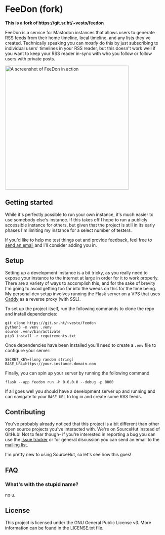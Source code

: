 # FeeDon (fork)
**This is a fork of https://git.sr.ht/~vesto/feedon**


FeeDon is a service for Mastodon instances that allows users to generate RSS feeds from their home timeline, local timeline, and any lists they've created. Technically speaking you can _mostly_ do this by just subscribing to individual users' timelines in your RSS reader, but this doesn't work well if you want to keep your RSS reader in-sync with who you follow or follow users with private posts.

<img src="https://git.sr.ht/~vesto/feedon/blob/main/docs/images/screenshot.png" width="400" alt="A screenshot of FeeDon in action" />

## Getting started
While it's perfectly possible to run your own instance, it's much easier to use somebody else's instance. If this takes off I hope to run a publicly accessible instance for others, but given that the project is still in its early phases I'm limiting my instance for a select number of testers.

If you'd like to help me test things out and provide feedback, feel free to [send an email](mailto:steve@stevegattuso.me) and I'll consider adding you in.

## Setup
Setting up a development instance is a bit tricky, as you really need to expose your instance to the internet at large in order for it to work properly. There are a variety of ways to accomplish this, and for the sake of brevity I'm going to avoid getting too far into the weeds on this for the time being. My personal dev setup involves running the Flask server on a VPS that uses [Caddy](https://caddyserver.com/) as a reverse proxy (with SSL).

To set up the project itself, run the following commands to clone the repo and install dependencies:

```
git clone https://git.sr.ht/~vesto/feedon
python3 -m venv .venv
source .venv/bin/activate
pip3 install -r requirements.txt
```

Once dependencies have been installed you'll need to create a `.env` file to configure your server:

```
SECRET_KEY=[long random string]
BASE_URL=https://your.instance.domain.com
```

Finally, you can spin up your server by running the following command:

```
flask --app feedon run -h 0.0.0.0 --debug -p 8000
```

If all goes well you should have a development server up and running and can navigate to your `BASE_URL` to log in and create some RSS feeds.

## Contributing
You've probably already noticed that this project is a bit different than other open source projects you've interacted with. We're on SourceHut instead of GitHub! Not to fear though- if you're interested in reporting a bug you can use the [issue tracker](https://todo.sr.ht/~vesto/feedon) or for general discussion you can send an email to the [mailing list](https://lists.sr.ht/~vesto/feedon).

I'm pretty new to using SourceHut, so let's see how this goes!

## FAQ
### What's with the stupid name?
no u.

## License
This project is licensed under the GNU General Public License v3. More information can be found in the LICENSE.txt file.
